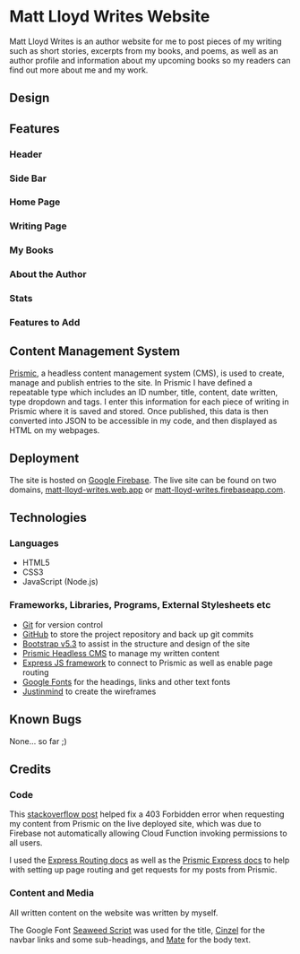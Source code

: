 # Matt Lloyd Writes Website

Matt Lloyd Writes is an author website for me to post pieces of my writing such as short stories, excerpts from my books, and poems, as well as an author profile and information about my upcoming books so my readers can find out more about me and my work.

## Design

## Features

### Header

### Side Bar

### Home Page

### Writing Page

### My Books

### About the Author

### Stats

### Features to Add

## Content Management System

[Prismic](https://prismic.io/), a headless content management system (CMS), is used to create, manage and publish entries to the site. In Prismic I have defined a repeatable type which includes an ID number, title, content, date written, type dropdown and tags. I enter this information for each piece of writing in Prismic where it is saved and stored. Once published, this data is then converted into JSON to be accessible in my code, and then displayed as HTML on my webpages.

## Deployment

The site is hosted on [Google Firebase](https://firebase.google.com/). The live site can be found on two domains, [matt-lloyd-writes.web.app](https://matt-lloyd-writes.web.app/) or [matt-lloyd-writes.firebaseapp.com](https://matt-lloyd-writes.firebaseapp.com/).

## Technologies

### Languages

- HTML5
- CSS3
- JavaScript (Node.js)

### Frameworks, Libraries, Programs, External Stylesheets etc

- [Git](https://git-scm.com/) for version control
- [GitHub](https://github.com/) to store the project repository and back up git commits
- [Bootstrap v5.3](https://getbootstrap.com/docs/5.3/getting-started/introduction/) to assist in the structure and design of the site
- [Prismic Headless CMS](https://prismic.io/) to manage my written content
- [Express JS framework](https://expressjs.com/) to connect to Prismic as well as enable page routing
- [Google Fonts](https://fonts.google.com/) for the headings, links and other text fonts
- [Justinmind](https://www.justinmind.com/) to create the wireframes

## Known Bugs

None... so far ;)

## Credits

### Code

This [stackoverflow post](https://stackoverflow.com/questions/60237167/firebase-functions-https-403-forbidden/69158098#69158098) helped fix a 403 Forbidden error when requesting my content from Prismic on the live deployed site, which was due to Firebase not automatically allowing Cloud Function invoking permissions to all users.

I used the [Express Routing docs](https://expressjs.com/en/guide/routing.html) as well as the [Prismic Express docs](https://prismic.io/docs/express-fetch) to help with setting up page routing and get requests for my posts from Prismic.

### Content and Media

All written content on the website was written by myself.

The Google Font [Seaweed Script](https://fonts.google.com/specimen/Seaweed+Script) was used for the title, [Cinzel](https://fonts.google.com/specimen/Cinzel) for the navbar links and some sub-headings, and [Mate](https://fonts.google.com/specimen/Mate) for the body text.
